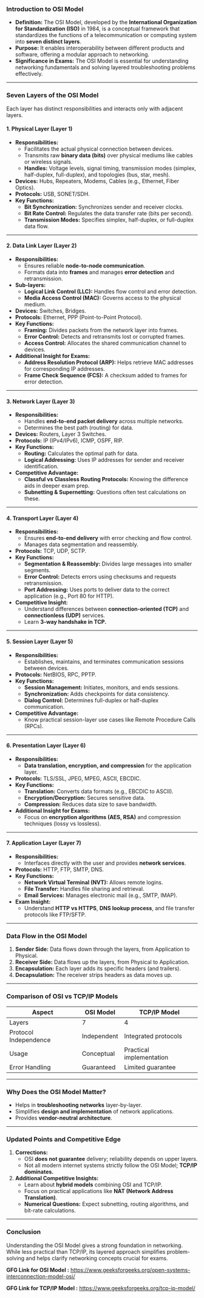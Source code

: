 

### **Introduction to OSI Model**
- **Definition:** The OSI Model, developed by the **International Organization for Standardization (ISO)** in 1984, is a conceptual framework that standardizes the functions of a telecommunication or computing system into **seven distinct layers**.
- **Purpose:** It enables interoperability between different products and software, offering a modular approach to networking.
- **Significance in Exams:** The OSI Model is essential for understanding networking fundamentals and solving layered troubleshooting problems effectively.

---

### **Seven Layers of the OSI Model**
Each layer has distinct responsibilities and interacts only with adjacent layers.

#### **1. Physical Layer (Layer 1)**
- **Responsibilities:**
  - Facilitates the actual physical connection between devices.
  - Transmits raw **binary data (bits)** over physical mediums like cables or wireless signals.
  - **Handles:** Voltage levels, signal timing, transmission modes (simplex, half-duplex, full-duplex), and topologies (bus, star, mesh).
- **Devices:** Hubs, Repeaters, Modems, Cables (e.g., Ethernet, Fiber Optics).
- **Protocols:** USB, SONET/SDH.
- **Key Functions:**
  - **Bit Synchronization:** Synchronizes sender and receiver clocks.
  - **Bit Rate Control:** Regulates the data transfer rate (bits per second).
  - **Transmission Modes:** Specifies simplex, half-duplex, or full-duplex data flow.

---

#### **2. Data Link Layer (Layer 2)**
- **Responsibilities:** 
  - Ensures reliable **node-to-node communication**.
  - Formats data into **frames** and manages **error detection** and retransmission.
- **Sub-layers:**
  - **Logical Link Control (LLC):** Handles flow control and error detection.
  - **Media Access Control (MAC):** Governs access to the physical medium.
- **Devices:** Switches, Bridges.
- **Protocols:** Ethernet, PPP (Point-to-Point Protocol).
- **Key Functions:**
  - **Framing:** Divides packets from the network layer into frames.
  - **Error Control:** Detects and retransmits lost or corrupted frames.
  - **Access Control:** Allocates the shared communication channel to devices.
- **Additional Insight for Exams:**
  - **Address Resolution Protocol (ARP):** Helps retrieve MAC addresses for corresponding IP addresses.
  - **Frame Check Sequence (FCS):** A checksum added to frames for error detection.

---

#### **3. Network Layer (Layer 3)**
- **Responsibilities:**
  - Handles **end-to-end packet delivery** across multiple networks.
  - Determines the best path (routing) for data.
- **Devices:** Routers, Layer 3 Switches.
- **Protocols:** IP (IPv4/IPv6), ICMP, OSPF, RIP.
- **Key Functions:**
  - **Routing:** Calculates the optimal path for data.
  - **Logical Addressing:** Uses IP addresses for sender and receiver identification.
- **Competitive Advantage:**
  - **Classful vs Classless Routing Protocols:** Knowing the difference aids in deeper exam prep.
  - **Subnetting & Supernetting:** Questions often test calculations on these.

---

#### **4. Transport Layer (Layer 4)**
- **Responsibilities:**
  - Ensures **end-to-end delivery** with error checking and flow control.
  - Manages data segmentation and reassembly.
- **Protocols:** TCP, UDP, SCTP.
- **Key Functions:**
  - **Segmentation & Reassembly:** Divides large messages into smaller segments.
  - **Error Control:** Detects errors using checksums and requests retransmission.
  - **Port Addressing:** Uses ports to deliver data to the correct application (e.g., Port 80 for HTTP).
- **Competitive Insight:**
  - Understand differences between **connection-oriented (TCP)** and **connectionless (UDP)** services.
  - Learn **3-way handshake in TCP.**

---

#### **5. Session Layer (Layer 5)**
- **Responsibilities:**
  - Establishes, maintains, and terminates communication sessions between devices.
- **Protocols:** NetBIOS, RPC, PPTP.
- **Key Functions:**
  - **Session Management:** Initiates, monitors, and ends sessions.
  - **Synchronization:** Adds checkpoints for data consistency.
  - **Dialog Control:** Determines full-duplex or half-duplex communication.
- **Competitive Advantage:**
  - Know practical session-layer use cases like Remote Procedure Calls (RPCs).

---

#### **6. Presentation Layer (Layer 6)**
- **Responsibilities:**
  - **Data translation, encryption, and compression** for the application layer.
- **Protocols:** TLS/SSL, JPEG, MPEG, ASCII, EBCDIC.
- **Key Functions:**
  - **Translation:** Converts data formats (e.g., EBCDIC to ASCII).
  - **Encryption/Decryption:** Secures sensitive data.
  - **Compression:** Reduces data size to save bandwidth.
- **Additional Insight for Exams:**
  - Focus on **encryption algorithms (AES, RSA)** and compression techniques (lossy vs lossless).

---

#### **7. Application Layer (Layer 7)**
- **Responsibilities:**
  - Interfaces directly with the user and provides **network services**.
- **Protocols:** HTTP, FTP, SMTP, DNS.
- **Key Functions:**
  - **Network Virtual Terminal (NVT):** Allows remote logins.
  - **File Transfer:** Handles file sharing and retrieval.
  - **Email Services:** Manages electronic mail (e.g., SMTP, IMAP).
- **Exam Insight:**
  - Understand **HTTP vs HTTPS**, **DNS lookup process**, and file transfer protocols like FTP/SFTP.

---

### **Data Flow in the OSI Model**
1. **Sender Side:** Data flows down through the layers, from Application to Physical.
2. **Receiver Side:** Data flows up the layers, from Physical to Application.
3. **Encapsulation:** Each layer adds its specific headers (and trailers).
4. **Decapsulation:** The receiver strips headers as data moves up.

---

### **Comparison of OSI vs TCP/IP Models**
| **Aspect**              | **OSI Model**                 | **TCP/IP Model**               |
|-------------------------|-------------------------------|---------------------------------|
| Layers                 | 7                             | 4                               |
| Protocol Independence  | Independent                   | Integrated protocols            |
| Usage                  | Conceptual                    | Practical implementation        |
| Error Handling         | Guaranteed                    | Limited guarantee               |

---

### **Why Does the OSI Model Matter?**
- Helps in **troubleshooting networks** layer-by-layer.
- Simplifies **design and implementation** of network applications.
- Provides **vendor-neutral architecture**.

---

### **Updated Points and Competitive Edge**
1. **Corrections:**
   - OSI **does not guarantee** delivery; reliability depends on upper layers.
   - Not all modern internet systems strictly follow the OSI Model; **TCP/IP dominates.**
2. **Additional Competitive Insights:**
   - Learn about **hybrid models** combining OSI and TCP/IP.
   - Focus on practical applications like **NAT (Network Address Translation)**.
   - **Numerical Questions:** Expect subnetting, routing algorithms, and bit-rate calculations.

---

### **Conclusion**
Understanding the OSI Model gives a strong foundation in networking. While less practical than TCP/IP, its layered approach simplifies problem-solving and helps clarify networking concepts crucial for exams.



**GFG Link for OSI Model :** https://www.geeksforgeeks.org/open-systems-interconnection-model-osi/

**GFG Link for TCP/IP Model :** https://www.geeksforgeeks.org/tcp-ip-model/

